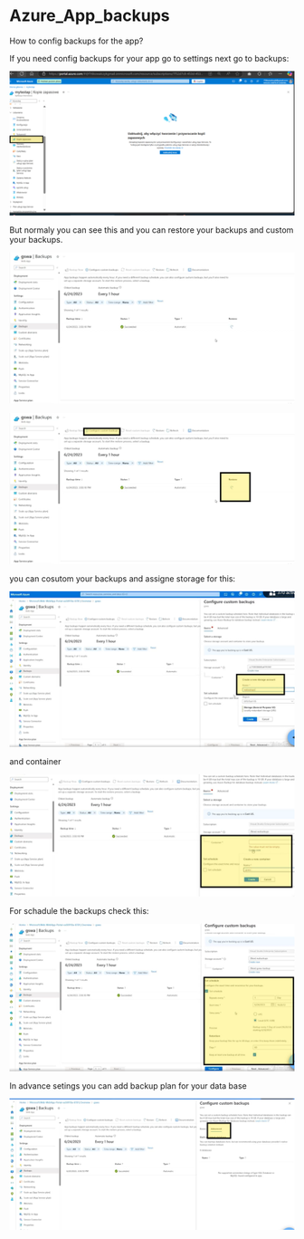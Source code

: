 # Azure_App_backups
 How to config backups for the app?

 If you need config backups for your app go to settings next go to backups:

 ![alt text](image.png)

 But normaly you can see this and you can restore your backups and custom your backups.

 ![alt text](image-1.png)

 ![alt text](image-2.png)

 you can cosutom your backups and assigne storage for this:

 ![alt text](image-3.png)

 and container

 ![alt text](image-4.png)

 For schadule the backups check this:

 ![alt text](image-5.png)

 In advance setings you can add backup plan for your data base

 ![alt text](image-6.png)


